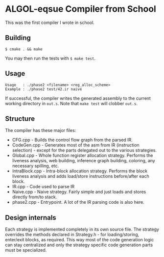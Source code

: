 # ALGOL-eqsue Compiler from School
This was the first compiler I wrote in school.

## Building

```
$ cmake . && make
```

You may then run the tests with `$ make test`.

## Usage

```
Usage   : ./phase2 <filename> <reg_alloc_scheme>
Example : ./phase2 test/42.ir naive
```

If successful, the compiler writes the generated assembly to the current working
directory in `out.s`. Note that `make test` will clobber `out.s`.

## Structure

The compiler has these major files:

* CFG.cpp - Builds the control flow graph from the parsed IR.
* CodeGen.cpp - Generates most of the asm from IR (instruction selection) -
  except for the parts delegated out to the various strategies.
* Global.cpp - Whole function register allocation strategy. Performs the
  liveness analysis, web building, inference graph building, coloring, any
  necessary spilling, etc.
* IntraBlock.cpp - Intra-block allocation strategy. Performs the block liveness
  analysis and adds load/store instructions before/after each block.
* IR.cpp - Code used to parse IR
* Naive.cpp - Naive strategy. Fairly simple and just loads and stores directly
  from/to stack.
* phase2.cpp - Entrypoint. A lot of the IR parsing code is also here.

## Design internals

Each strategy is implemented completely in its own source file. The strategy
overrides the methods declared in Strategy.h - for loading/storing, enter/exit
blocks, as required. This way most of the code generation logic can stay
centralized and only the strategy specific code generation parts must be specialized.
